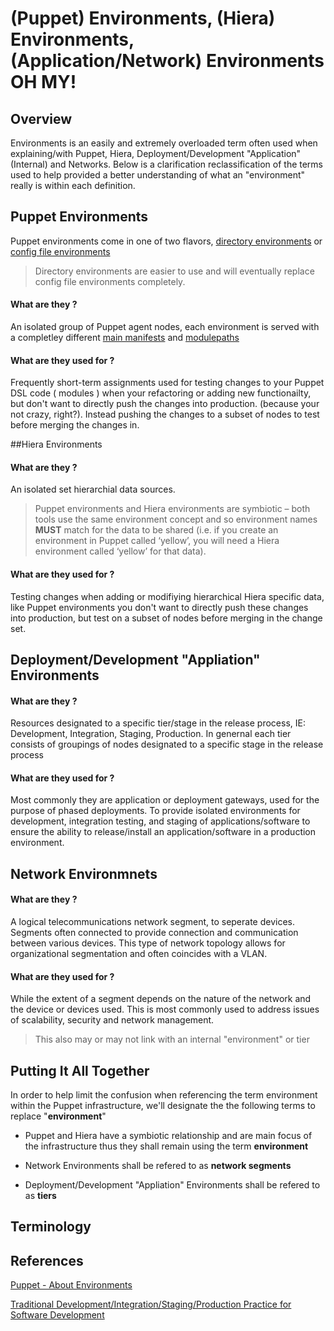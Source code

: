 # (Puppet) Environments, (Hiera) Environments, (Application/Network) Environments OH MY!

## Overview

Environments is an easily and extremely overloaded term often used when explaining/with Puppet, Hiera, Deployment/Development "Application" (Internal) and Networks. Below is a clarification reclassification of the terms used to help provided a better understanding of what an "environment" really is within each definition.

## Puppet Environments

Puppet environments come in one of two flavors, [directory environments](https://docs.puppetlabs.com/puppet/latest/reference/environments_configuring.html) or [config file environments](https://docs.puppetlabs.com/puppet/latest/reference/environments_classic.html)

> Directory environments are easier to use and will eventually replace config file environments completely.

#### What are they ?

An isolated group of Puppet agent nodes, each environment is served with a completley different [main manifests](https://docs.puppetlabs.com/puppet/latest/reference/dirs_manifest.html) and [modulepaths](https://docs.puppetlabs.com/puppet/latest/reference/dirs_modulepath.html)

#### What are they used for ?

Frequently short-term assignments used for testing changes to your Puppet DSL code ( modules ) when your refactoring or adding new functionailty, but don't want to directly push the changes into production. (because your not crazy, right?). Instead pushing the changes to a subset of nodes to test before merging the changes in. 

##Hiera Environments

#### What are they ?

An isolated set hierarchial data sources.  

> Puppet environments and Hiera environments are symbiotic – both tools use the same environment concept and so environment names **MUST** match for the data to be shared (i.e. if you create an environment in Puppet called ‘yellow’, you will need a Hiera environment called ‘yellow’ for that data).

#### What are they used for ?

Testing changes when adding or modifiying hierarchical Hiera specific data, like Puppet environments you don't want to directly push these changes into production, but test on a subset of nodes before merging in the change set.

## Deployment/Development "Appliation" Environments

#### What are they ?

Resources designated to a specific tier/stage in the release process, IE: Development, Integration, Staging, Production.  In genernal each tier consists of groupings of nodes designated to a specific stage in the release process

#### What are they used for ?

Most commonly they are application or deployment gateways, used for the purpose of phased deployments. To provide isolated environments for development, integration testing, and staging of applications/software to ensure the ability to release/install an application/software in a production environment.

## Network Environmnets

#### What are they ?

A logical telecommunications network segment, to seperate devices. Segments often connected to provide connection and communication between various devices. This type of network topology allows for organizational segmentation and often coincides with a VLAN.

#### What are they used for ?

While the extent of a segment depends on the nature of the network and the device or devices used.  This is most commonly used to address issues of scalability, security and network management.

> This also may or may not link with an internal "environment" or tier

## Putting It All Together

In order to help limit the confusion when referencing the term environment within the Puppet infrastructure, we'll designate the the following terms to replace "**environment**"

- Puppet and Hiera have a symbiotic relationship and are main focus of the infrastructure thus they shall remain using the term **environment**
 
- Network Environments shall be refered to as **network segments**

- Deployment/Development "Appliation" Environments shall be refered to as **tiers**

## Terminology

## References

[Puppet - About Environments](https://docs.puppetlabs.com/puppet/latest/reference/environments.html)

[Traditional Development/Integration/Staging/Production Practice for Software Development](http://dltj.org/article/software-development-practice/)

